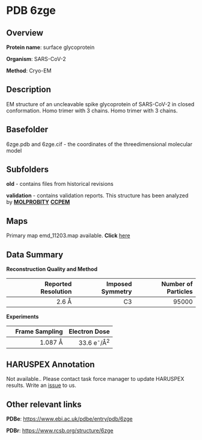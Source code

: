 # PDB 6zge

## Overview

**Protein name**: surface glycoprotein

**Organism**: SARS-CoV-2

**Method**: Cryo-EM

## Description

EM structure of an uncleavable spike glycoprotein of SARS-CoV-2 in closed conformation. Homo trimer with 3 chains. Homo trimer with 3 chains. 

## Basefolder

6zge.pdb and 6zge.cif - the coordinates of the threedimensional molecular model

## Subfolders



**old** - contains files from historical revisions

**validation** - contains validation reports. This structure has been analyzed by   [**MOLPROBITY**](https://github.com/thorn-lab/coronavirus_structural_task_force/tree/master/pdb/surface_glycoprotein/SARS-CoV-2/6zge/validation/molprobity)   [**CCPEM**](https://github.com/thorn-lab/coronavirus_structural_task_force/tree/master/pdb/surface_glycoprotein/SARS-CoV-2/6zge/validation/ccpem-validation)



## Maps

Primary map emd_11203.map available. **Click** [here](http://ftp.wwpdb.org/pub/emdb/structures/EMD-11203/map/) 

## Data Summary
**Reconstruction Quality and Method**

|   | Reported Resolution | Imposed Symmetry | Number of Particles |
|---|-------------:|----------------:|--------------:|
|   |2.6 Å|C3|95000|

**Experiments**

|   | Frame Sampling | Electron Dose |
|---|-------------:|----------------:|
|   |1.087 Å|33.6 e<sup>-</sup>/Å<sup>2</sup>|

## HARUSPEX Annotation

Not available.. Please contact task force manager to update HARUSPEX results. Write an [issue](https://github.com/thorn-lab/coronavirus_structural_task_force/issues) to us.

## Other relevant links 
**PDBe**:  https://www.ebi.ac.uk/pdbe/entry/pdb/6zge
 
**PDBr**: https://www.rcsb.org/structure/6zge 
